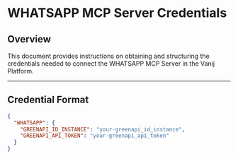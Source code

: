 # WHATSAPP MCP Server Credentials

## Overview

This document provides instructions on obtaining and structuring the credentials needed to connect the WHATSAPP MCP Server in the Vanij Platform.

---

## Credential Format

```json
{
  "WHATSAPP": {
    "GREENAPI_ID_INSTANCE": "your-greenapi_id_instance",
    "GREENAPI_API_TOKEN": "your-greenapi_api_token"
  }
}
```
